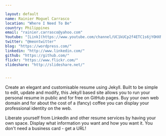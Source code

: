 ```yaml
---

layout: default
name: Rainier Moguel Carrasco
location: "Where I Need To Be"
country: Philippines
email: "rainier.carrasco@yahoo.com"
Youtube: "[Link](https://www.youtube.com/channel/UC1kUCp2f4ETC1s6jYOHXNKw)"
twitter: "@meontwitter"
blog: "https://wordpress.com/"
linkedin: "http://www.linkedin.com/"
github: "https://github.com/"
flickr: "https://www.flickr.com/"
slideshare: "http://slideshare.net/"


---
```


Create an elegant and customisable resume using Jekyll. Built to be simple to edit, update and modify, this Jekyll based site allows you to run your personal resume in public and for free on GitHub pages. Buy your own web domain and for about the cost of a (fancy) coffee you can display your professional identity on the web. 

Liberate yourself from LinkedIn and other resume services by having your own space. Display what information you want and how you want it. You don't need a business card - get a URL!

